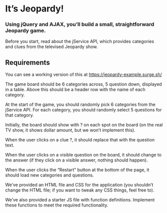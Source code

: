 # It’s Jeopardy!
### Using jQuery and AJAX, you’ll build a small, straightforward Jeopardy game.

Before you start, read about the jService API, which provides categories and clues from the televised Jeopardy show.

## Requirements

You can see a working version of this at https://jeopardy-example.surge.sh/

The game board should be 6 categories across, 5 question down, displayed in a table. Above this should be a header row with the name of each category.

At the start of the game, you should randomly pick 6 categories from the jService API. For each category, you should randomly select 5 questions for that category.

Initially, the board should show with ? on each spot on the board (on the real TV show, it shows dollar amount, but we won’t implement this).

When the user clicks on a clue ?, it should replace that with the question text.

When the user clicks on a visible question on the board, it should change to the answer (if they click on a visible answer, nothing should happen).

When the user clicks the “Restart” button at the bottom of the page, it should load new categories and questions.

We’ve provided an HTML file and CSS for the application (you shouldn’t change the HTML file; if you want to tweak any CSS things, feel free to).

We’ve also provided a starter JS file with function definitions. Implement these functions to meet the required functionality.
